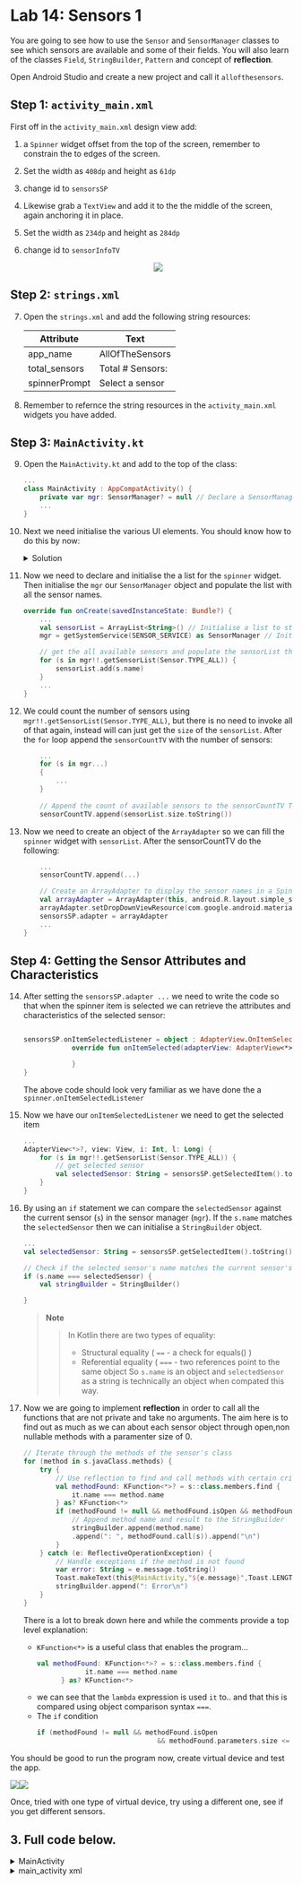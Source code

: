 # Lab 14: Sensors 1

You are going to see how to use the `Sensor` and `SensorManager` classes to see which sensors are available and some of their fields. You will also learn of the classes `Field`, `StringBuilder`, `Pattern` and concept of **reflection**. 


Open Android Studio and create a new project and call it `allofthesensors`.

## Step 1: `activity_main.xml`

First off in the `activity_main.xml` design view add: 

1.  a `Spinner` widget offset from the top of the screen, remember to constrain the to edges of the screen.
2.  Set the width as `408dp` and height as `61dp` 
3.  change id to `sensorsSP`
4.  Likewise grab a `TextView` and add it to the the middle of the screen, again anchoring it in place.
5.  Set the width as `234dp` and height as `284dp` 
6.  change id to `sensorInfoTV`

    <div align=center>

    ![](figures/step1.png)

    </div>

## Step 2: `strings.xml`

7. Open the `strings.xml` and add the following string resources:

   |Attribute|Text|
   |---|---|
   |app_name|AllOfTheSensors|
   |total_sensors|Total # Sensors: | 
   |spinnerPrompt|Select a sensor|

8. Remember to refernce the string resources in the `activity_main.xml` widgets you have added.

## Step 3: `MainActivity.kt`

9. Open the `MainActivity.kt` and add to the top of the class:

    ```kt
    ...
    class MainActivity : AppCompatActivity() {
        private var mgr: SensorManager? = null // Declare a SensorManager object
        ...
    }
    ```

10. Next we need initialise the various UI elements. You should know how to do this by now: 

    <details>

    <summary>Solution</summary>

    ```kt
    ...
    override fun onCreate(savedInstanceState: Bundle?) {
        super.onCreate(savedInstanceState)
        setContentView(R.layout.activity_main) // Set the content view to the activity_main layout

        // Initialise various UI elements
        val sensorInfoTV: TextView = findViewById(R.id.sensorInfoTV)
        val sensorsSP: Spinner = findViewById(R.id.sensorsSP)
        val sensorCountTV: TextView = findViewById(R.id.sensorCountTV)

        ...
    }
    ```

    </details>

11. Now we need to declare and initialise the a list for the `spinner` widget. Then initialise the `mgr` our `SensorManager` object and populate the list with all the sensor names.

    ```kt
    override fun onCreate(savedInstanceState: Bundle?) {
        ...
        val sensorList = ArrayList<String>() // Initialise a list to store sensor names
        mgr = getSystemService(SENSOR_SERVICE) as SensorManager // Initialise the SensorManager we declared earlier

        // get the all available sensors and populate the sensorList their names
        for (s in mgr!!.getSensorList(Sensor.TYPE_ALL)) {
            sensorList.add(s.name)
        }
        ...
    }
    ```

12. We could count the number of sensors using `mgr!!.getSensorList(Sensor.TYPE_ALL)`, but there is no need to invoke all of that again, instead will can just get the `size` of the `sensorList`. After the `for` loop append the `sensorCountTV` with the number of sensors:

    ```kt
        ...
        for (s in mgr...)
        {
            ...
        }
        
        // Append the count of available sensors to the sensorCountTV TextView
        sensorCountTV.append(sensorList.size.toString())
    ```

13. Now we need to create an object of the `ArrayAdapter` so we can fill the `spinner` widget with `sensorList`. After the sensorCountTV do the following:
 
    ```kt
        ...
        sensorCountTV.append(...)

        // Create an ArrayAdapter to display the sensor names in a Spinner
        val arrayAdapter = ArrayAdapter(this, android.R.layout.simple_spinner_item, sensorList)
        arrayAdapter.setDropDownViewResource(com.google.android.material.R.layout.support_simple_spinner_dropdown_item)
        sensorsSP.adapter = arrayAdapter
        ...
    }
    ```


## Step 4: Getting the Sensor Attributes and Characteristics

14. After setting the `sensorsSP.adapter ...` we need to write the code so that when the spinner item is selected we can retrieve the attributes and characteristics of the selected sensor:

    ```kt

    sensorsSP.onItemSelectedListener = object : AdapterView.OnItemSelectedListener {
                override fun onItemSelected(adapterView: AdapterView<*>?, view: View, i: Int, l: Long) {

                }
    }
    ```
    The above code should look very familiar as we have done the a `spinner.onItemSelectedListener`

15. Now we have our `onItemSelectedListener` we need to get the selected item 

    ```kt
    ...
    AdapterView<*>?, view: View, i: Int, l: Long) {               
        for (s in mgr!!.getSensorList(Sensor.TYPE_ALL)) {
            // get selected sensor
            val selectedSensor: String = sensorsSP.getSelectedItem().toString()
        }
    }
    ```


16. By using an `if` statement we can compare the `selectedSensor` against the current sensor (`s`) in the sensor manager (`mgr`). If the `s.name` matches the `selectedSensor` then we can initialise a `StringBuilder` object.
    
    ```kt
    ...
    val selectedSensor: String = sensorsSP.getSelectedItem().toString()

    // Check if the selected sensor's name matches the current sensor's name
    if (s.name === selectedSensor) {
        val stringBuilder = StringBuilder()

    }
    ```

    >**Note**
    >> In Kotlin there are two types of equality: 
    >> - Structural equality ( `==` - a check for equals() ) 
    >> - Referential equality ( `===` - two references point to the same object
    >> So `s.name` is an object and `selectedSensor` as a string is technically an object when compated this way.    

17. Now we are going to implement **reflection** in order to call all the functions that are not private and take no arguments. The aim here is to find out as much as we can about each sensor object through open,non nullable methods with a paramenter size of 0.
 
    ```kt
    // Iterate through the methods of the sensor's class
    for (method in s.javaClass.methods) {
        try {
            // Use reflection to find and call methods with certain criteria
            val methodFound: KFunction<*>? = s::class.members.find { 
                it.name === method.name 
            } as? KFunction<*>
            if (methodFound != null && methodFound.isOpen && methodFound.parameters.size <= 1) {
                // Append method name and result to the StringBuilder
                stringBuilder.append(method.name)
                .append(": ", methodFound.call(s)).append("\n")
            }
        } catch (e: ReflectiveOperationException) {
            // Handle exceptions if the method is not found
            var error: String = e.message.toString()
            Toast.makeText(this@MainActivity,"${e.message}",Toast.LENGTH_LONG)
            stringBuilder.append(": Error\n")
        }
    }
    ```

    There is a lot to break down here and while the comments provide a top level explanation:

    - `KFunction<*>` is a useful class that enables the program... 
      ```kt
      val methodFound: KFunction<*>? = s::class.members.find { 
                  it.name === method.name 
            } as? KFunction<*>
      ```
    - we can see that the `lambda` expression is used `it` to.. and that this is compared using object comparison syntax `===`. 
    - The `if` condition
      ```kt
      if (methodFound != null && methodFound.isOpen 
                                    && methodFound.parameters.size <= 1)
      ```

You should be good to run the program now, create virtual device and test the app.

![](./figures/AllofSensorsList.png)![](./figures/Sensor_Orientation.png)

Once, tried with one type of virtual device, try using a different one, see if you get different sensors.


## 3. Full code below.

<details>

<summary>MainActivity</summary>

```kt
package com.example.mobileapps_allofthesensors

import android.hardware.Sensor
import android.hardware.SensorManager
import android.os.Bundle
import android.view.View
import android.widget.AdapterView
import android.widget.ArrayAdapter
import android.widget.Spinner
import android.widget.TextView
import android.widget.Toast
import androidx.appcompat.app.AppCompatActivity
import kotlin.reflect.KFunction

class MainActivity : AppCompatActivity() {
    private var mgr: SensorManager? = null // Declare a SensorManager object

    override fun onCreate(savedInstanceState: Bundle?) {
        super.onCreate(savedInstanceState)
        setContentView(R.layout.activity_main) // Set the content view to the activity_main layout

        // Initialise various UI elements
        val sensorInfoTV: TextView = findViewById(R.id.sensorInfoTV)
        val sensorsSP: Spinner = findViewById(R.id.sensorsSP)
        val sensorCountTV: TextView = findViewById(R.id.sensorCountTV)

        val sensorList = ArrayList<String>() // Create a list to store sensor names
        mgr = getSystemService(SENSOR_SERVICE) as SensorManager // Initialise the SensorManager

        // Retrieve the list of available sensors and populate the sensorList
        for (s in mgr!!.getSensorList(Sensor.TYPE_ALL)) {
            sensorList.add(s.name)
        }

        // Append the count of available sensors to the sensorCountTV TextView
        sensorCountTV.append(sensorList.size.toString())

        // Create an ArrayAdapter to display the sensor names in a Spinner
        val arrayAdapter = ArrayAdapter(this, android.R.layout.simple_spinner_item, sensorList)
        arrayAdapter.setDropDownViewResource(com.google.android.material.R.layout.support_simple_spinner_dropdown_item)
        sensorsSP.adapter = arrayAdapter

        // Set an item selected listener for the Spinner
        sensorsSP.onItemSelectedListener = object : AdapterView.OnItemSelectedListener {
            override fun onItemSelected(adapterView: AdapterView<*>?, view: View, i: Int, l: Long) {
                for (s in mgr!!.getSensorList(Sensor.TYPE_ALL)) {
                    val selectedSensor: String = sensorsSP.getSelectedItem().toString()

                    // Check if the selected sensor's name matches the current sensor's name
                    if (s.name === selectedSensor) {
                        val stringBuilder = StringBuilder()

                        // Iterate through the methods of the sensor's class
                        for (method in s.javaClass.methods) {
                            try {
                                // Use reflection to find and call methods with certain criteria
                                val methodFound: KFunction<*>? =
                                    s::class.members.find { it.name == method.name } as? KFunction<*>
                                if (methodFound != null && methodFound.isOpen && methodFound.parameters.size <= 1) {
                                    // Append method name and result to the StringBuilder
                                    stringBuilder.append(method.name)
                                        .append(": ", methodFound.call(s)).append("\n")
                                }
                            } catch (e: ReflectiveOperationException) {
                                // Handle exceptions if the method is not found
                                var error: String = e.message.toString()
                                Toast.makeText(this@MainActivity,"${e.message}",Toast.LENGTH_LONG)
                                stringBuilder.append(": Error\n")
                            }
                        }
                        // Display sensor information in the sensorInfoTV TextView
                        sensorInfoTV.text = stringBuilder
                        break
                    }
                }
            }

            override fun onNothingSelected(adapterView: AdapterView<*>?) {
                // This function is empty as no action is needed when nothing is selected.

                sensorInfoTV.text = ""
            }
        }
    }
}
```

</details>

<details>

<summary>main_activity xml</summary>

```xml
<?xml version="1.0" encoding="utf-8"?>
<androidx.constraintlayout.widget.ConstraintLayout xmlns:android="http://schemas.android.com/apk/res/android"
    xmlns:app="http://schemas.android.com/apk/res-auto"
    xmlns:tools="http://schemas.android.com/tools"
    android:layout_width="match_parent"
    android:layout_height="match_parent"
    tools:context=".MainActivity">

    <Spinner
        android:id="@+id/sensorsSP"
        android:layout_width="408dp"
        android:layout_height="61dp"
        android:spinnerMode="dialog"
        app:layout_constraintBottom_toBottomOf="parent"
        app:layout_constraintEnd_toEndOf="parent"
        app:layout_constraintHorizontal_bias="0.0"
        app:layout_constraintStart_toStartOf="parent"
        app:layout_constraintTop_toTopOf="parent"
        app:layout_constraintVertical_bias="0.104" />

    <TextView
        android:id="@+id/sensorInfoTV"
        android:layout_width="234dp"
        android:layout_height="284dp"
        android:text="TextView"
        android:textColor="@color/black"
        app:layout_constraintBottom_toBottomOf="parent"
        app:layout_constraintEnd_toEndOf="parent"
        app:layout_constraintStart_toStartOf="parent"
        app:layout_constraintTop_toTopOf="parent" />

</androidx.constraintlayout.widget.ConstraintLayout>
```

</details>